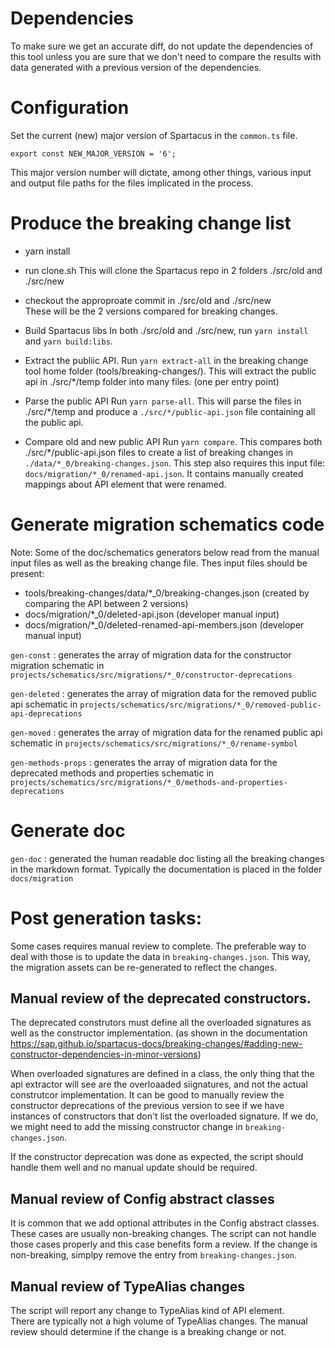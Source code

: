 # Dependencies

To make sure we get an accurate diff, do not update the dependencies of this tool unless you are sure that we don't need to compare the results with data generated with a previous version of the dependencies.

# Configuration

Set the current (new) major version of Spartacus in the `common.ts` file.

```
export const NEW_MAJOR_VERSION = '6';
```

This major version number will dictate, among other things, various input and output file paths for the files implicated in the process.

# Produce the breaking change list

- yarn install

- run clone.sh
This will clone the Spartacus repo in 2 folders ./src/old and ./src/new

- checkout the approproate commit in ./src/old and ./src/new  
These will be the 2 versions compared for breaking changes.

- Build Spartacus libs
In both ./src/old and ./src/new, run `yarn install` and `yarn build:libs`.


- Extract the publiic API.
Run `yarn extract-all` in the breaking change tool home folder (tools/breaking-changes/).  This will extract the public api in ./src/*/temp folder into many files. (one per entry point)

- Parse the public API
Run `yarn parse-all`.  This will parse the files in ./src/*/temp and produce a `./src/*/public-api.json` file containing all the public api.

- Compare old and new public API
Run `yarn compare`.  This compares both ./src/*/public-api.json files to create a list of breaking changes in `./data/*_0/breaking-changes.json`.  This step also requires this input file: `docs/migration/*_0/renamed-api.json`.  It contains manually created mappings about API element that were renamed.



# Generate migration schematics code

Note: Some of the doc/schematics generators below read from the manual input files as well as the breaking change file.
Thes input files should be present:
- tools/breaking-changes/data/*_0/breaking-changes.json (created by comparing the API between 2 versions)
- docs/migration/*_0/deleted-api.json (developer manual input)
- docs/migration/*_0/deleted-renamed-api-members.json (developer manual input)

`gen-const` : generates the array of migration data for the constructor migration schematic in `projects/schematics/src/migrations/*_0/constructor-deprecations`


`gen-deleted` : generates the array of migration data for the removed public api schematic in `projects/schematics/src/migrations/*_0/removed-public-api-deprecations`


`gen-moved` : generates the array of migration data for the renamed public api schematic in `projects/schematics/src/migrations/*_0/rename-symbol`


`gen-methods-props` : generates the array of migration data for the deprecated methods and properties schematic in `projects/schematics/src/migrations/*_0/methods-and-properties-deprecations`

# Generate doc
`gen-doc` : generated the human readable doc listing all the breaking changes in the markdown format.
Typically the documentation is placed in the folder `docs/migration`


# Post generation tasks:

Some cases requires manual review to complete.  The preferable way to deal with those is to update the data in `breaking-changes.json`.  This way, the migration assets can be re-generated to reflect the changes.

## Manual review of the deprecated constructors.

The deprecated construtors must define all the overloaded signatures as well as the constructor implementation. (as shown in the documentation https://sap.github.io/spartacus-docs/breaking-changes/#adding-new-constructor-dependencies-in-minor-versions)

When overloaded signatures are defined in a class, the only thing that the api extractor will see are the overloaaded siignatures, and not the actual construtcor implementation. It can be good to manually review the constructor deprecations of the previous version to see if we have instances of constructors that don't list the overloaded signature.  If we do, we might need to add the missing constructor change in `breaking-changes.json`.

If the constructor deprecation was done as expected, the script should handle them well and no manual update should be required.

## Manual review of Config abstract classes

It is common that we add optional attributes in the Config abstract classes.  These cases are usually non-breaking changes.  The script can not handle those cases properly and this case benefits form a review.  If the change is non-breaking, simplpy remove the entry from `breaking-changes.json`.

## Manual review of TypeAlias changes

The script will report any change to TypeAlias kind of API element.  
There are typically not a high volume of TypeAlias changes.
The manual review should determine if the change is a breaking change or not.
